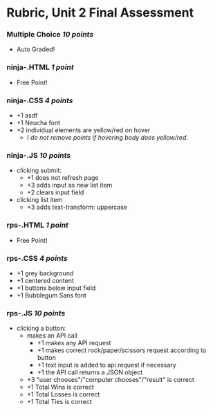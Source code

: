 # Rubric, Unit 2 Final Assessment

### Multiple Choice _10 points_
- Auto Graded!

### ninja-<name>.HTML _1 point_
- Free Point!

### ninja-<name>.CSS _4 points_
- +1 asdf
- +1 Neucha font
- +2 individual elements are yellow/red on hover
  - _I do not remove points if hovering body does yellow/red_.

### ninja-<name>.JS _10 points_
- clicking submit:
  - +1 does not refresh page
  - +3 adds input as new list item
  - +2 clears input field
- clicking list item
  - +3 adds text-transform: uppercase

### rps-<name>.HTML _1 point_
- Free Point!

### rps-<name>.CSS _4 points_
- +1 grey background
- +1 centered content
- +1 buttons below input field
- +1 Bubblegum Sans font

### rps-<name>.JS _10 points_
- clicking a button:
  - makes an API call
    - +1 makes any API request
    - +1 makes correct rock/paper/scissors request according to button
    - +1 text input is added to api request if necessary
    - +1 the API call returns a JSON object
  - +3 "user chooses"/"computer chooses"/"result" is correct
  - +1 Total Wins is correct
  - +1 Total Losses is correct
  - +1 Total Ties is correct

